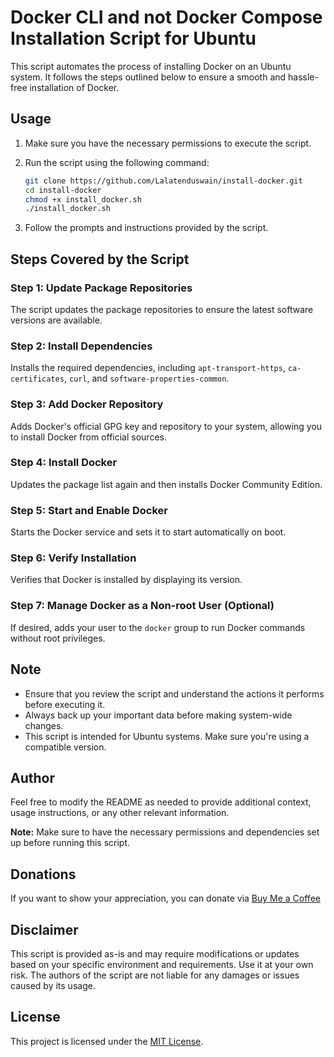 # Docker CLI and not Docker Compose Installation Script for Ubuntu

This script automates the process of installing Docker on an Ubuntu system. It follows the steps outlined below to ensure a smooth and hassle-free installation of Docker.

## Usage

1. Make sure you have the necessary permissions to execute the script.
2. Run the script using the following command:

    ```bash    
    git clone https://github.com/Lalatenduswain/install-docker.git
    cd install-docker
    chmod +x install_docker.sh
    ./install_docker.sh
    ```

3. Follow the prompts and instructions provided by the script.

## Steps Covered by the Script

### Step 1: Update Package Repositories

The script updates the package repositories to ensure the latest software versions are available.

### Step 2: Install Dependencies

Installs the required dependencies, including `apt-transport-https`, `ca-certificates`, `curl`, and `software-properties-common`.

### Step 3: Add Docker Repository

Adds Docker's official GPG key and repository to your system, allowing you to install Docker from official sources.

### Step 4: Install Docker

Updates the package list again and then installs Docker Community Edition.

### Step 5: Start and Enable Docker

Starts the Docker service and sets it to start automatically on boot.

### Step 6: Verify Installation

Verifies that Docker is installed by displaying its version.

### Step 7: Manage Docker as a Non-root User (Optional)

If desired, adds your user to the `docker` group to run Docker commands without root privileges.

## Note

- Ensure that you review the script and understand the actions it performs before executing it.
- Always back up your important data before making system-wide changes.
- This script is intended for Ubuntu systems. Make sure you're using a compatible version.

## Author

Feel free to modify the README as needed to provide additional context, usage instructions, or any other relevant information.

**Note:** Make sure to have the necessary permissions and dependencies set up before running this script.

## Donations

If you want to show your appreciation, you can donate via [Buy Me a Coffee](https://www.buymeacoffee.com/lalatendu.swain)

## Disclaimer

This script is provided as-is and may require modifications or updates based on your specific environment and requirements. Use it at your own risk. The authors of the script are not liable for any damages or issues caused by its usage.


## License

This project is licensed under the [MIT License](LICENSE).
